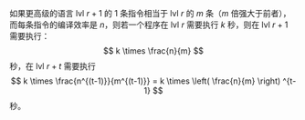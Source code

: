 如果更高级的语言 lvl $r+1$ 的 $1$ 条指令相当于 lvl $r$ 的 $m$ 条（$m$ 倍强大于前者），而每条指令的编译效率是 $n$，则若一个程序在 lvl $r$ 需要执行 $k$ 秒，则在 lvl $r+1$ 需要执行：
$$
k \times \frac{n}{m}
$$
秒，在 lvl $r+t$ 需要执行
$$
k \times \frac{n^{(t-1)}}{m^{(t-1)}} = k \times \left( \frac{n}{m} \right) ^{t-1}
$$
秒。